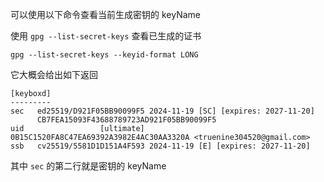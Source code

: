 可以使用以下命令查看当前生成密钥的 keyName

使用 `gpg --list-secret-keys` 查看已生成的证书

```shell
gpg --list-secret-keys --keyid-format LONG
```

它大概会给出如下返回

```text
[keyboxd]
---------
sec   ed25519/D921F05BB90099F5 2024-11-19 [SC] [expires: 2027-11-20]
      CB7FEA15093F43688789723AD921F05BB90099F5
uid                 [ultimate] 0B15C1520FA8C47EA69392A3982E4AC30AA3320A <truenine304520@gmail.com>
ssb   cv25519/5581D1D151A4F593 2024-11-19 [E] [expires: 2027-11-20]
```

其中 `sec` 的第二行就是密钥的 keyName
